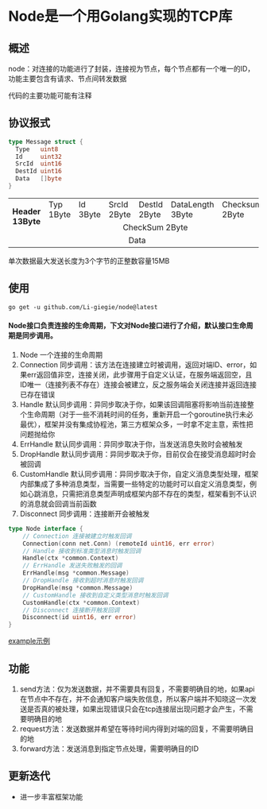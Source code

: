 # Node是一个用Golang实现的TCP库

## 概述
node：对连接的功能进行了封装，连接视为节点，每个节点都有一个唯一的ID，功能主要包含有请求、节点间转发数据

代码的主要功能可能有注释

## 协议报式
```go
type Message struct {
  Type   uint8
  Id     uint32
  SrcId  uint16
  DestId uint16
  Data   []byte
}
```
<table >
  <tr>
    <th rowspan="2" >Header 13Byte</th>
    <td >Typ 1Byte</td>
    <td >Id 3Byte</td>
    <td >SrcId 2Byte</td>
    <td >DestId 2Byte</td>
    <td >DataLength 3Byte</td>
    <td >Checksum 2Byte</td>
  </tr>
  <tr >
    <td align="center" colspan="6">CheckSum 2Byte</td>
  </tr>
  <tr >
    <td align="center" colspan="7">Data</td>
  </tr>
</table>

单次数据最大发送长度为3个字节的正整数容量15MB

## 使用
```
go get -u github.com/Li-giegie/node@latest
```
#### Node接口负责连接的生命周期，下文对Node接口进行了介绍，默认接口生命周期是同步调用。
1. Node 一个连接的生命周期
2. Connection 同步调用：该方法在连接建立时被调用，返回对端ID、error，如果err返回值非空，连接关闭，此步骤用于自定义认证，在服务端返回空，且ID唯一（连接列表不存在）连接会被建立，反之服务端会关闭连接并返回连接已存在错误
3. Handle 默认同步调用：异同步取决于你，如果该回调阻塞将影响当前连接整个生命周期（对于一些不消耗时间的任务，重新开启一个goroutine执行未必最优），框架并没有集成协程池，第三方框架众多，一时拿不定主意，索性把问题抛给你
4. ErrHandle 默认同步调用：异同步取决于你，当发送消息失败时会被触发
5. DropHandle 默认同步调用：异同步取决于你，目前仅会在接受消息超时时会被回调
6. CustomHandle 默认同步调用：异同步取决于你，自定义消息类型处理，框架内部集成了多种消息类型，当需要一些特定的功能时可以自定义消息类型，例如心跳消息，只需把消息类型声明成框架内部不存在的类型，框架看到不认识的消息就会回调当前函数
7. Disconnect 同步调用：连接断开会被触发
```go
type Node interface {
	// Connection 连接被建立时触发回调
	Connection(conn net.Conn) (remoteId uint16, err error)
	// Handle 接收到标准类型消息时触发回调
	Handle(ctx *common.Context)
	// ErrHandle 发送失败触发的回调
	ErrHandle(msg *common.Message)
	// DropHandle 接收到超时消息时触发回调
	DropHandle(msg *common.Message)
	// CustomHandle 接收到自定义类型消息时触发回调
	CustomHandle(ctx *common.Context)
	// Disconnect 连接断开触发回调
	Disconnect(id uint16, err error)
}

```
[example示例](example)
## 功能
1. send方法：仅为发送数据，并不需要具有回复，不需要明确目的地，如果api在节点中不存在，并不会通知客户端失败信息，所以客户端并不知晓这一次发送是否真的被处理，如果出现错误只会在tcp连接层出现问题才会产生，不需要明确目的地
2. request方法：发送数据并希望在等待时间内得到对端的回复，不需要明确目的地
3. forward方法：发送消息到指定节点处理，需要明确目的ID

## 更新迭代
* 进一步丰富框架功能